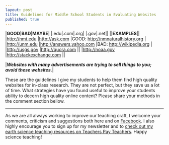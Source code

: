 ```yaml
---
layout: post
title: Guidelines for Middle School Students in Evaluating Websites
published: true
---
```


|**GOOD**|**BAD**|**MAYBE**|
|.edu|.com|.org|
|.gov|.net||
||**EXAMPLES**||
|http://nmt.edu |http://ask.com |GOOD: http://nmnaturalhistory.org |
|http://unm.edu |http://answers.yahoo.com |BAD: http://wikipedia.org |
|http://usgs.gov |http://quora.com ||
|http://noaa.gov |http://stackexchange.com ||

|**_Websites with many advertisements are trying to sell things to you; avoid these websites._**|

These are the guidelines I give my students to help them find high quality websites for in-class research. They are not perfect, but they save us a lot of time. What strategies have you found useful to improve your students ability to decern high quality online content? Please share your methods in the comment section bellow. 

---

As we are all always working to improve our teaching craft, I welcome your comments, criticism and suggestions both here and on [Facebook](https://www.facebook.com/MSEarthScience). I also highly encourage you to sign up for my newsletter and to [check out my earth science teaching resources on Teachers Pay Teachers](https://www.teacherspayteachers.com/Store/Middle-School-Earth-Science). Happy science teaching!
